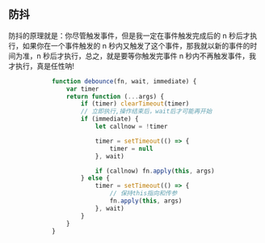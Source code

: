 ## 防抖

防抖的原理就是：你尽管触发事件，但是我一定在事件触发完成后的 n 秒后才执行，如果你在一个事件触发的 n 秒内又触发了这个事件，那我就以新的事件的时间为准，n 秒后才执行，总之，就是要等你触发完事件 n 秒内不再触发事件，我才执行，真是任性呐!

```js
            function debounce(fn, wait, immediate) {
                var timer
                return function (...args) {
                    if (timer) clearTimeout(timer)
                    // 立即执行,操作结束后，wait后才可能再开始
                    if (immediate) {
                        let callnow = !timer

                        timer = setTimeout(() => {
                            timer = null
                        }, wait)

                        if (callnow) fn.apply(this, args)
                    } else {
                        timer = setTimeout(() => {
                            // 保持this指向和传参
                            fn.apply(this, args)
                        }, wait)
                    }
                }
            }
```

